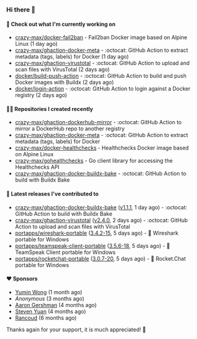 ### Hi there 👋

#### 👷 Check out what I'm currently working on

- [crazy-max/docker-fail2ban](https://github.com/crazy-max/docker-fail2ban) - Fail2ban Docker image based on Alpine Linux (1 day ago)
- [crazy-max/ghaction-docker-meta](https://github.com/crazy-max/ghaction-docker-meta) - :octocat: GitHub Action to extract metadata (tags, labels) for Docker (1 day ago)
- [crazy-max/ghaction-virustotal](https://github.com/crazy-max/ghaction-virustotal) - :octocat: GitHub Action to upload and scan files with VirusTotal (2 days ago)
- [docker/build-push-action](https://github.com/docker/build-push-action) - :octocat: GitHub Action to build and push Docker images with Buildx (2 days ago)
- [docker/login-action](https://github.com/docker/login-action) - :octocat: GitHub Action to login against a Docker registry (2 days ago)

#### 👨‍💻 Repositories I created recently

- [crazy-max/ghaction-dockerhub-mirror](https://github.com/crazy-max/ghaction-dockerhub-mirror) - :octocat: GitHub Action to mirror a DockerHub repo to another registry
- [crazy-max/ghaction-docker-meta](https://github.com/crazy-max/ghaction-docker-meta) - :octocat: GitHub Action to extract metadata (tags, labels) for Docker
- [crazy-max/docker-healthchecks](https://github.com/crazy-max/docker-healthchecks) - Healthchecks Docker image based on Alpine Linux
- [crazy-max/gohealthchecks](https://github.com/crazy-max/gohealthchecks) - Go client library for accessing the Healthchecks API
- [crazy-max/ghaction-docker-buildx-bake](https://github.com/crazy-max/ghaction-docker-buildx-bake) - :octocat: GitHub Action to build with Buildx Bake

#### 🚀 Latest releases I've contributed to

- [crazy-max/ghaction-docker-buildx-bake](https://github.com/crazy-max/ghaction-docker-buildx-bake) ([v1.1.1](https://github.com/crazy-max/ghaction-docker-buildx-bake/releases/tag/v1.1.1), 1 day ago) - :octocat: GitHub Action to build with Buildx Bake
- [crazy-max/ghaction-virustotal](https://github.com/crazy-max/ghaction-virustotal) ([v2.4.0](https://github.com/crazy-max/ghaction-virustotal/releases/tag/v2.4.0), 2 days ago) - :octocat: GitHub Action to upload and scan files with VirusTotal
- [portapps/wireshark-portable](https://github.com/portapps/wireshark-portable) ([3.4.2-15](https://github.com/portapps/wireshark-portable/releases/tag/3.4.2-15), 5 days ago) - 🚀 Wireshark portable for Windows
- [portapps/teamspeak-client-portable](https://github.com/portapps/teamspeak-client-portable) ([3.5.6-18](https://github.com/portapps/teamspeak-client-portable/releases/tag/3.5.6-18), 5 days ago) - 🚀 TeamSpeak Client portable for Windows 
- [portapps/rocketchat-portable](https://github.com/portapps/rocketchat-portable) ([3.0.7-20](https://github.com/portapps/rocketchat-portable/releases/tag/3.0.7-20), 5 days ago) - 🚀 Rocket.Chat portable for Windows 

#### ❤️ Sponsors
- [Yumin Wong](https://github.com/itsbagpack) (1 month ago)
- _Anonymous_ (3 months ago)
- [Aaron Gershman](https://github.com/aegershman) (4 months ago)
- [Steven Yuan](https://github.com/syuan100) (4 months ago)
- [Rancoud](https://github.com/rancoud) (6 months ago)

Thanks again for your support, it is much appreciated! 🙏
